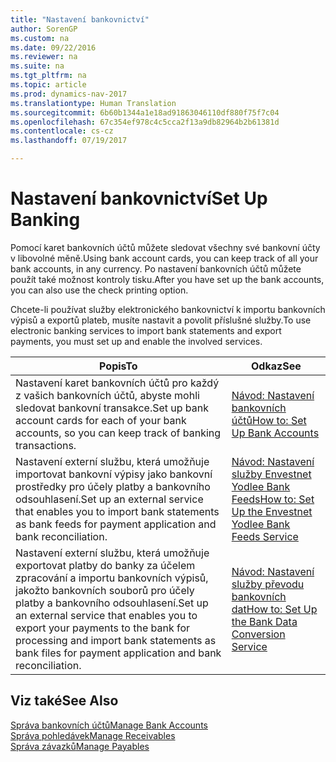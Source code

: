 ```yaml
---
title: "Nastavení bankovnictví"
author: SorenGP
ms.custom: na
ms.date: 09/22/2016
ms.reviewer: na
ms.suite: na
ms.tgt_pltfrm: na
ms.topic: article
ms.prod: dynamics-nav-2017
ms.translationtype: Human Translation
ms.sourcegitcommit: 6b60b1344a1e18ad91863046110df880f75f7c04
ms.openlocfilehash: 67c354ef978c4c5cca2f13a9db82964b2b61381d
ms.contentlocale: cs-cz
ms.lasthandoff: 07/19/2017

---
```


# <a name="set-up-banking"></a><span data-ttu-id="004fe-102">Nastavení bankovnictví</span><span class="sxs-lookup"><span data-stu-id="004fe-102">Set Up Banking</span></span>

<span data-ttu-id="004fe-103">Pomocí karet bankovních účtů můžete sledovat všechny své bankovní účty v libovolné měně.</span><span class="sxs-lookup"><span data-stu-id="004fe-103">Using bank account cards, you can keep track of all your bank accounts, in any currency.</span></span> <span data-ttu-id="004fe-104">Po nastavení bankovních účtů můžete použít také možnost kontroly tisku.</span><span class="sxs-lookup"><span data-stu-id="004fe-104">After you have set up the bank accounts, you can also use the check printing option.</span></span>

<span data-ttu-id="004fe-105">Chcete-li používat služby elektronického bankovnictví k importu bankovních výpisů a exportů plateb, musíte nastavit a povolit příslušné služby.</span><span class="sxs-lookup"><span data-stu-id="004fe-105">To use electronic banking services to import bank statements and  export payments, you must set up and enable the involved services.</span></span>

|<span data-ttu-id="004fe-106">Popis</span><span class="sxs-lookup"><span data-stu-id="004fe-106">To</span></span> |<span data-ttu-id="004fe-107">Odkaz</span><span class="sxs-lookup"><span data-stu-id="004fe-107">See</span></span> |
|---|----|
|<span data-ttu-id="004fe-108">Nastavení karet bankovních účtů pro každý z vašich bankovních účtů, abyste mohli sledovat bankovní transakce.</span><span class="sxs-lookup"><span data-stu-id="004fe-108">Set up bank account cards for each of your bank accounts, so you can keep track of banking transactions.</span></span>|[<span data-ttu-id="004fe-109">Návod: Nastavení bankovních účtů</span><span class="sxs-lookup"><span data-stu-id="004fe-109">How to: Set Up Bank Accounts</span></span>](bank-how-setup-bank-accounts.md)|
|<span data-ttu-id="004fe-110">Nastavení externí službu, která umožňuje importovat bankovní výpisy jako bankovní prostředky pro účely platby a bankovního odsouhlasení.</span><span class="sxs-lookup"><span data-stu-id="004fe-110">Set up an external service that enables you to import bank statements as bank feeds for payment application and bank reconciliation.</span></span>|[<span data-ttu-id="004fe-111">Návod: Nastavení služby Envestnet Yodlee Bank Feeds</span><span class="sxs-lookup"><span data-stu-id="004fe-111">How to: Set Up the Envestnet Yodlee Bank Feeds Service</span></span>](bank-how-setup-bank-statement-service.md)|
|<span data-ttu-id="004fe-112">Nastavení externí službu, která umožňuje exportovat platby do banky za účelem zpracování a importu bankovních výpisů, jakožto bankovních souborů pro účely platby a bankovního odsouhlasení.</span><span class="sxs-lookup"><span data-stu-id="004fe-112">Set up an external service that enables you to export your payments to the bank for processing  and import bank statements as bank files for payment application and bank reconciliation.</span></span>|[<span data-ttu-id="004fe-113">Návod: Nastavení služby převodu bankovních dat</span><span class="sxs-lookup"><span data-stu-id="004fe-113">How to: Set Up the Bank Data Conversion Service</span></span>](bank-how-setup-bank-data-conversion-service.md)|

## <a name="see-also"></a><span data-ttu-id="004fe-114">Viz také</span><span class="sxs-lookup"><span data-stu-id="004fe-114">See Also</span></span>
[<span data-ttu-id="004fe-115">Správa bankovních účtů</span><span class="sxs-lookup"><span data-stu-id="004fe-115">Manage Bank Accounts</span></span>](bank-manage-bank-accounts.md)  
[<span data-ttu-id="004fe-116">Správa pohledávek</span><span class="sxs-lookup"><span data-stu-id="004fe-116">Manage Receivables</span></span>](receivables-manage-receivables.md)  
[<span data-ttu-id="004fe-117">Správa závazků</span><span class="sxs-lookup"><span data-stu-id="004fe-117">Manage Payables</span></span>](payables-manage-payables.md)

